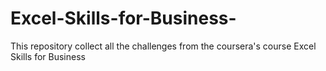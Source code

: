 # Excel-Skills-for-Business-
This repository collect all the challenges from the coursera's course Excel Skills for Business
